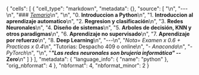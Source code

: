 {
 "cells": [
  {
   "cell_type": "markdown",
   "metadata": {},
   "source": [
    "\n",
    "---\n",
    "### *<u>Temario</u>*\n",
    "\n",
    "0. **Introduccion a Python**\n",
    "1. **Introduccion al aprendizaje automatico**\n",
    "2. **Regresion y clasificación**\n",
    "3. **Redes Neuronales**\n",
    "4. **Diseño de sistemas**\n",
    "5. **Arboles de decisión, KNN y otros paradigmas**\n",
    "6. **Aprendizaje no supervisado**\n",
    "7. **Aprendizaje por refuerzo**\n",
    "8. **Deep Learning**\n",
    "---\n",
    "*Nota= Examen x 0.6 + Practicas x 0.4*\n",
    "Tutorias: Despacho 409 o online\n",
    "- *Anaconda*\n",
    "- *PyTorch*\n",
    "\n",
    "***\"Las redes neuronales son brujería informática\"* -- Zero**\n"
   ]
  }
 ],
 "metadata": {
  "language_info": {
   "name": "python"
  },
  "orig_nbformat": 4
 },
 "nbformat": 4,
 "nbformat_minor": 2
}
